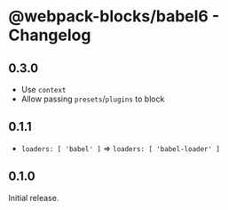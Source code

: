 # @webpack-blocks/babel6 - Changelog

## 0.3.0

- Use `context`
- Allow passing `presets`/`plugins` to block

## 0.1.1

- `loaders: [ 'babel' ]` => `loaders: [ 'babel-loader' ]`

## 0.1.0

Initial release.
